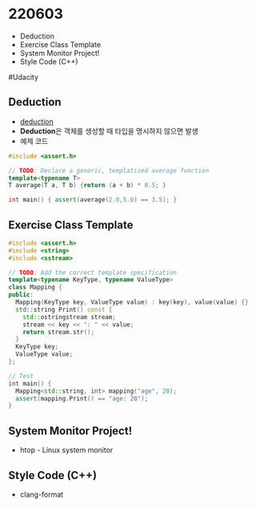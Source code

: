 # 220603


* Deduction
* Exercise Class Template
* System Monitor Project!
* Style Code (C++)
<!--more-->
#Udacity
## Deduction
* [deduction](https://isocpp.github.io/CppCoreGuidelines/CppCoreGuidelines#Rt-deduce)
* **Deduction**은 객체를 생성할 때 타입을 명시하지 않으면 발생
* 예제 코드
```cpp
#include <assert.h>

// TODO: Declare a generic, templatized average function
template<typename T>
T average(T a, T b) {return (a + b) * 0.5; }

int main() { assert(average(2.0,5.0) == 3.5); }
```

## Exercise Class Template
```cpp 
#include <assert.h>
#include <string>
#include <sstream>

// TODO: Add the correct template specification
template<typename KeyType, typename ValueType>
class Mapping {
public:
  Mapping(KeyType key, ValueType value) : key(key), value(value) {}
  std::string Print() const {
    std::ostringstream stream;
    stream << key << ": " << value;
    return stream.str();
  }
  KeyType key;
  ValueType value;
};

// Test
int main() {
  Mapping<std::string, int> mapping("age", 20);
  assert(mapping.Print() == "age: 20");
}
```
## System Monitor Project!
* htop - Linux system monitor

## Style Code (C++)
* clang-format

